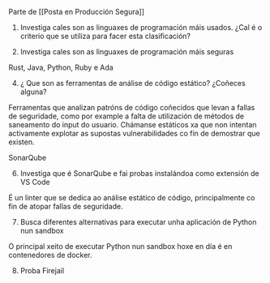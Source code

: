 Parte de [[Posta en Producción Segura]]

1. Investiga cales son as linguaxes de programación máis usados. ¿Cal é o criterio que se utiliza para facer esta clasificación?



3. Investiga cales son as linguaxes de programación máis seguras

Rust, Java, Python, Ruby e Ada

4. ¿ Que son as ferramentas de análise de código estático? ¿Coñeces alguna?

Ferramentas que analizan patróns de código coñecidos que levan a fallas de seguridade, como por example a falta de utilización de métodos de saneamento do input do usuario. Chámanse estáticos xa que non intentan activamente explotar as supostas vulnerabilidades co fin de demostrar que existen.

SonarQube

6. Investiga que é SonarQube e fai probas instalándoa como extensión de VS Code

É un linter que se dedica ao análise estático de código, principalmente co fin de atopar fallas de seguridade.

7. Busca diferentes alternativas para executar unha aplicación de Python nun sandbox

O principal xeito de executar Python nun sandbox hoxe en día é en contenedores de docker.

8. Proba Firejail